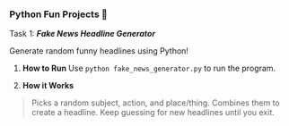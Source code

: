 ### Python Fun Projects 🐍
Task 1: ***Fake News Headline Generator***

Generate random funny headlines using Python!
1. **How to Run**
Use `python fake_news_generator.py` to run the program.

2. **How it Works**

> Picks a random subject, action, and place/thing.
> Combines them to create a headline.
> Keep guessing for new headlines until you exit.
